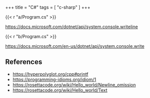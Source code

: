 +++
title = "C#"
tags = [ "c-sharp" ]
+++

{{< r "a/Program.cs" >}}

<https://docs.microsoft.com/dotnet/api/system.console.writeline>

{{< r "b/Program.cs" >}}

<https://docs.microsoft.com/en-us/dotnet/api/system.console.write>

## References

- <https://hyperpolyglot.org/cpp#printf>
- <https://programming-idioms.org/idiom/1>
- <https://rosettacode.org/wiki/Hello_world/Newline_omission>
- <https://rosettacode.org/wiki/Hello_world/Text>
